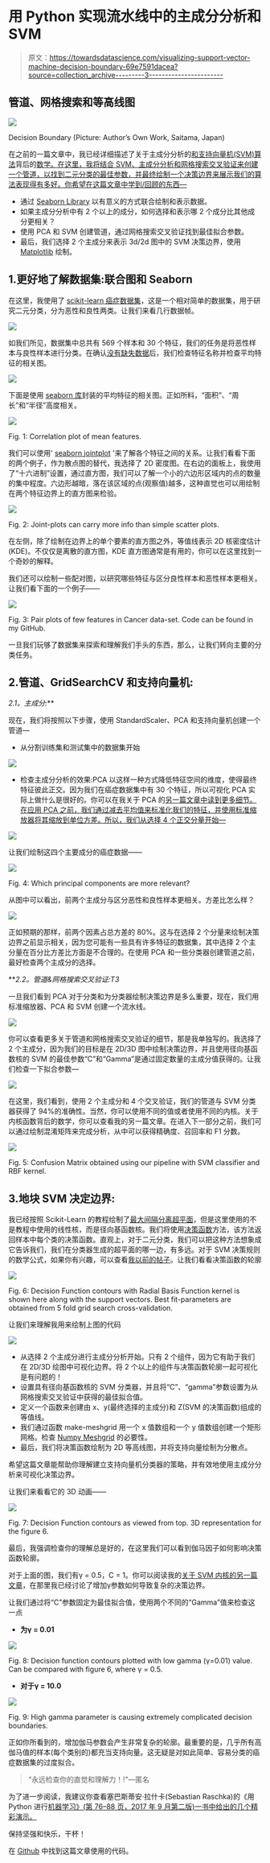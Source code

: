 # 用 Python 实现流水线中的主成分分析和 SVM

> 原文：<https://towardsdatascience.com/visualizing-support-vector-machine-decision-boundary-69e7591dacea?source=collection_archive---------3----------------------->

## 管道、网格搜索和等高线图

![](img/53afc304311f41f8285355d4e4919a07.png)

Decision Boundary (Picture: Author’s Own Work, Saitama, Japan)

在之前的一篇文章中，我已经详细描述了关于主成分分析的[和支持向量机(SVM)算法](/dive-into-pca-principal-component-analysis-with-python-43ded13ead21)背后的[数学。在这里，我将结合 SVM、主成分分析和网格搜索交叉验证来创建一个管道，以找到二元分类的最佳参数，并最终绘制一个决策边界来展示我们的算法表现得有多好。你希望在这篇文章中学到/回顾的东西—](/understanding-support-vector-machine-part-1-lagrange-multipliers-5c24a52ffc5e)

*   通过 [Seaborn Library](https://seaborn.pydata.org/) 以有意义的方式联合绘制和表示数据。
*   如果主成分分析中有 2 个以上的成分，如何选择和表示哪 2 个成分比其他成分更相关？
*   使用 PCA 和 SVM 创建管道，通过网格搜索交叉验证找到最佳拟合参数。
*   最后，我们选择 2 个主成分来表示 3d/2d 图中的 SVM 决策边界，使用 [Matplotlib](https://matplotlib.org/) 绘制。

## 1.更好地了解数据集:联合图和 Seaborn

在这里，我使用了 [scikit-learn 癌症数据集](https://scikit-learn.org/stable/modules/generated/sklearn.datasets.load_breast_cancer.html)，这是一个相对简单的数据集，用于研究二元分类，分为恶性和良性两类。让我们来看几行数据帧。

![](img/381775fb16c8a04cda2a177ca9642bb5.png)

如我们所见，数据集中总共有 569 个样本和 30 个特征，我们的任务是将恶性样本与良性样本进行分类。在确认[没有缺失数据](/data-handling-using-pandas-cleaning-and-processing-3aa657dc9418)后，我们检查特征名称并检查平均特征的相关图。

![](img/d24cdcaa944f3188bdbcb289c45eccec.png)

下面是使用 [seaborn 库](https://seaborn.pydata.org/)封装的平均特征的相关图。正如所料，“面积”、“周长”和“半径”高度相关。

![](img/8042eba9f6ef26d03157266a1e81810f.png)

Fig. 1: Correlation plot of mean features.

我们可以使用' [seaborn jointplot](https://seaborn.pydata.org/generated/seaborn.jointplot.html) '来了解各个特征之间的关系。让我们看看下面的两个例子，作为散点图的替代，我选择了 2D 密度图。在右边的面板上，我使用了“十六进制”设置，通过直方图，我们可以了解一个小的六边形区域内的点的数量的集中程度。六边形越暗，落在该区域的点(观察值)越多，这种直觉也可以用绘制在两个特征边界上的直方图来检验。

![](img/dcb571e879d8a14d2fcbb6fdc1812c45.png)

Fig. 2: Joint-plots can carry more info than simple scatter plots.

在左侧，除了绘制在边界上的单个要素的直方图之外，等值线表示 2D 核密度估计(KDE)。不仅仅是离散的直方图，KDE 直方图通常是有用的，你可以在这里找到一个奇妙的解释。

我们还可以绘制一些配对图，以研究哪些特征与区分良性样本和恶性样本更相关。让我们看下面的一个例子——

![](img/df61207855aba66b44d9521893cdf984.png)

Fig. 3: Pair plots of few features in Cancer data-set. Code can be found in my GitHub.

一旦我们玩够了数据集来探索和理解我们手头的东西，那么，让我们转向主要的分类任务。

## 2.管道、GridSearchCV 和支持向量机:

**2.1*。主成分:***

现在，我们将按照以下步骤，使用 StandardScaler、PCA 和支持向量机创建一个管道—

*   从分割训练集和测试集中的数据集开始

![](img/322ce70308f147f9c522d14cc9e03256.png)

*   检查主成分分析的效果:PCA 以这样一种方式降低特征空间的维度，使得最终特征彼此正交。因为我们在癌症数据集中有 30 个特征，所以可视化 PCA 实际上做什么是很好的。你可以在我关于 PCA 的[另一篇文章中读到更多细节。在应用 PCA 之前，我们通过减去平均值来标准化我们的特征，并使用标准缩放器将其缩放到单位方差。所以，我们从选择 4 个正交分量开始—](/dive-into-pca-principal-component-analysis-with-python-43ded13ead21)

![](img/31e71c5869f8e67b132b6a2818ae8061.png)

让我们绘制这四个主要成分的癌症数据——

![](img/df8190eb7e5f73c4d2e81f2a86d46af6.png)

Fig. 4: Which principal components are more relevant?

从图中可以看出，前两个主成分与区分恶性和良性样本更相关。方差比怎么样？

![](img/bc31c3cd6d05ae91c021909ea11ee294.png)

正如预期的那样，前两个因素占总方差的 80%。这与在选择 2 个分量来绘制决策边界之前显示相关，因为您可能有一些具有许多特征的数据集，其中选择 2 个主分量在百分比方差比方面是不合理的。在使用 PCA 和一些分类器创建管道之前，最好检查两个主成分的选择。

***2.2。管道&网格搜索交叉验证:*T3**

一旦我们看到 PCA 对于分类和为分类器绘制决策边界是多么重要，现在，我们用标准缩放器、PCA 和 SVM 创建一个流水线。

![](img/57bb562c76383368c46b3a0c00bd1ec9.png)

你可以查看更多关于管道和网格搜索交叉验证的细节，那是我单独写的。我选择了 2 个主成分，因为我们的目标是在 2D/3D 图中绘制决策边界，并且使用径向基函数核的 SVM 的最佳参数“C”和“Gamma”是通过固定数量的主成分值获得的。让我们检查一下拟合参数—

![](img/c94bc7ddabca25d24fb81a0826e42e56.png)

在这里，我们看到，使用 2 个主成分和 4 个交叉验证，我们的管道与 SVM 分类器获得了 94%的准确性。当然，你可以使用不同的值或者使用不同的内核。关于内核函数背后的数学，你可以查看我的另一篇文章。在进入下一部分之前，我们可以通过绘制混淆矩阵来完成分析，从中可以获得精确度、召回率和 F1 分数。

![](img/3dca1c87ee5aef71746a2de79e325ac2.png)

Fig. 5: Confusion Matrix obtained using our pipeline with SVM classifier and RBF kernel.

## 3.地块 SVM 决定边界:

我已经按照 Scikit-Learn 的教程绘制了[最大间隔分离超平面](https://scikit-learn.org/0.20/auto_examples/svm/plot_iris.html)，但是这里使用的不是教程中使用的线性核，而是径向基函数核。我们将使用[决策函数](https://scikit-learn.org/stable/modules/generated/sklearn.svm.SVC.html#sklearn.svm.SVC.decision_function)方法，该方法返回样本中每个类的决策函数。直观上，对于二元分类，我们可以把这种方法想象成它告诉我们，我们在分类器生成的超平面的哪一边，有多远。对于 SVM 决策规则的数学公式，如果你有兴趣，可以查看[我以前的帖子](/understanding-support-vector-machine-part-1-lagrange-multipliers-5c24a52ffc5e)。让我们看看决策函数的轮廓

![](img/7e408db54999072b7cde8fc00d56a7a5.png)

Fig. 6: Decision Function contours with Radial Basis Function kernel is shown here along with the support vectors. Best fit-parameters are obtained from 5 fold grid search cross-validation.

让我们来理解我用来绘制上图的代码

![](img/a9dcb75687090aeb9f89ef5b3b8a7735.png)

*   从选择 2 个主成分进行主成分分析开始。只有 2 个组件，因为它有助于我们在 2D/3D 绘图中可视化边界。将 2 个以上的组件与决策函数轮廓一起可视化是有问题的！
*   设置具有径向基函数核的 SVM 分类器，并且将“C”、“gamma”参数设置为从网格搜索交叉验证中获得的最佳拟合值。
*   定义一个函数来创建由 x、y(最终选择的主成分)和 Z(SVM 的决策函数)组成的等值线。
*   我们通过函数 make-meshgrid 用一个 x 值数组和一个 y 值数组创建一个矩形网格。检查 [Numpy Meshgrid](https://stackoverflow.com/questions/36013063/what-is-the-purpose-of-meshgrid-in-python-numpy) 的必要性。
*   最后，我们将决策函数绘制为 2D 等高线图，并将支持向量绘制为分散点。

希望这篇文章能帮助你理解建立支持向量机分类器的策略，并有效地使用主成分分析来可视化决策边界。

让我们来看看它的 3D 动画——

![](img/484ee628ff90e5c338835eb1eef02c5e.png)

Fig. 7: Decision Function contours as viewed from top. 3D representation for the figure 6.

最后，我强调检查你的理解总是好的，在这里我们可以看到伽马因子如何影响决策函数轮廓。

对于上面的图，我们有γ = 0.5，C = 1。你可以阅读我的[关于 SVM 内核的另一篇文章](/understanding-support-vector-machine-part-2-kernel-trick-mercers-theorem-e1e6848c6c4d)，在那里我已经讨论了增加γ参数如何导致复杂的决策边界。

让我们通过将“C”参数固定为最佳拟合值，使用两个不同的“Gamma”值来检查这一点

*   **为γ = 0.01**

![](img/8256420dd9c21adc9ea58e8fc94d63d0.png)

Fig. 8: Decision function contours plotted with low gamma (γ=0.01) value. Can be compared with figure 6, where γ = 0.5.

*   **对于γ = 10.0**

![](img/3f88b32cb6d0624ef605163de534679b.png)

Fig. 9: High gamma parameter is causing extremely complicated decision boundaries.

正如你所看到的，增加伽马参数会产生非常复杂的轮廓。最重要的是，几乎所有高伽马值的样本(每个类别的)都充当支持向量。这无疑是对如此简单、容易分类的癌症数据集的过度拟合。

> “永远检查你的直觉和理解力！!"—匿名

为了进一步阅读，我建议你查看塞巴斯蒂安·拉什卡(Sebastian Raschka)的《用 Python 进行[机器学习》(第 76–88 页，2017 年 9 月第二版)一书中给出的几个精彩演示。](https://www.amazon.com/Python-Machine-Learning-Sebastian-Raschka-ebook/dp/B00YSILNL0)

保持坚强和快乐，干杯！

在 [Github](https://github.com/suvoooo/Machine_Learning/tree/master/SVM_Decision_Boundary) 中找到这篇文章使用的代码。